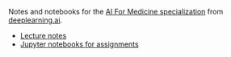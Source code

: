 Notes and notebooks for the [AI For Medicine specialization](https://www.deeplearning.ai/ai-for-medicine/) from [deeplearning.ai](https://www.deeplearning.ai/).

- [Lecture notes](lecture_notes.md)
- [Jupyter notebooks for assignments](Assignments)